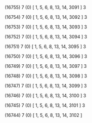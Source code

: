 (16755) 7 (0) [ 1, 5, 6, 8, 13, 14, 3091 ] 3 


(16754) 7 (0) [ 1, 5, 6, 8, 13, 14, 3092 ] 3 


(16753) 7 (0) [ 1, 5, 6, 8, 13, 14, 3093 ] 3 


(16752) 7 (0) [ 1, 5, 6, 8, 13, 14, 3094 ] 3 


(16751) 7 (0) [ 1, 5, 6, 8, 13, 14, 3095 ] 3 


(16750) 7 (0) [ 1, 5, 6, 8, 13, 14, 3096 ] 3 


(16749) 7 (0) [ 1, 5, 6, 8, 13, 14, 3097 ] 3 


(16748) 7 (0) [ 1, 5, 6, 8, 13, 14, 3098 ] 3 


(16747) 7 (0) [ 1, 5, 6, 8, 13, 14, 3099 ] 3 


(16746) 7 (0) [ 1, 5, 6, 8, 13, 14, 3100 ] 3 


(16745) 7 (0) [ 1, 5, 6, 8, 13, 14, 3101 ] 3 


(16744) 7 (0) [ 1, 5, 6, 8, 13, 14, 3102 ]  

